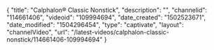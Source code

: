 {
    "title": "Calphalon&reg; Classic Nonstick",
    "description": "",
    "channelid": "114661406",
    "videoid": "109994694",
    "date_created": "1502523671",
    "date_modified": "1504296454",
    "type": "captivate",
    "layout": "channelVideo",
    "url": "\/latest-videos\/calphalon-classic-nonstick\/114661406-109994694"
}
